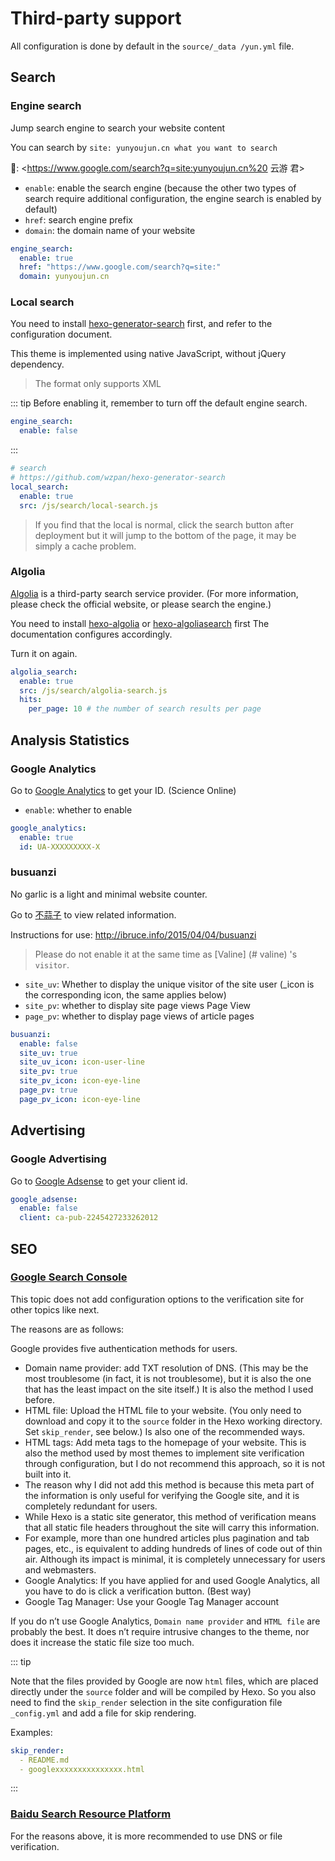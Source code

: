# Third-party support

All configuration is done by default in the `source/_data /yun.yml` file.

## Search

### Engine search

Jump search engine to search your website content

You can search by `site: yunyoujun.cn what you want to search`

🌰: <https://www.google.com/search?q=site:yunyoujun.cn%20 云游 君>

- `enable`: enable the search engine (because the other two types of search require additional configuration, the engine search is enabled by default)
- `href`: search engine prefix
- `domain`: the domain name of your website

```yml
engine_search:
  enable: true
  href: "https://www.google.com/search?q=site:"
  domain: yunyoujun.cn
```

### Local search

You need to install [hexo-generator-search](https://github.com/wzpan/hexo-generator-search) first, and refer to the configuration document.

This theme is implemented using native JavaScript, without jQuery dependency.

> The format only supports XML

::: tip
Before enabling it, remember to turn off the default engine search.

```yml
engine_search:
  enable: false
```

:::

```yml
# search
# https://github.com/wzpan/hexo-generator-search
local_search:
  enable: true
  src: /js/search/local-search.js
```

> If you find that the local is normal, click the search button after deployment but it will jump to the bottom of the page, it may be simply a cache problem.

### Algolia

[Algolia](https://www.algolia.com/) is a third-party search service provider. (For more information, please check the official website, or please search the engine.)

You need to install [hexo-algolia](https://github.com/oncletom/hexo-algolia) or [hexo-algoliasearch](https://github.com/LouisBarranqueiro/hexo-algoliasearch) first The documentation configures accordingly.

Turn it on again.

```yml
algolia_search:
  enable: true
  src: /js/search/algolia-search.js
  hits:
    per_page: 10 # the number of search results per page
```

## Analysis Statistics

### Google Analytics

Go to [Google Analytics](https://analytics.google.com/) to get your ID. (Science Online)

- `enable`: whether to enable

```yml
google_analytics:
  enable: true
  id: UA-XXXXXXXXX-X
```

### busuanzi

No garlic is a light and minimal website counter.

Go to [不蒜子](http://busuanzi.ibruce.info/) to view related information.

Instructions for use: <http://ibruce.info/2015/04/04/busuanzi>

> Please do not enable it at the same time as [Valine] (# valine) 's `visitor`.

- `site_uv`: Whether to display the unique visitor of the site user (\_icon is the corresponding icon, the same applies below)
- `site_pv`: whether to display site page views Page View
- `page_pv`: whether to display page views of article pages

```yml
busuanzi:
  enable: false
  site_uv: true
  site_uv_icon: icon-user-line
  site_pv: true
  site_pv_icon: icon-eye-line
  page_pv: true
  page_pv_icon: icon-eye-line
```

## Advertising

### Google Advertising

Go to [Google Adsense](https://www.google.com/adsense) to get your client id.

```yml
google_adsense:
  enable: false
  client: ca-pub-2245427233262012
```

## SEO

### [Google Search Console](https://search.google.com/search-console/)

This topic does not add configuration options to the verification site for other topics like next.

The reasons are as follows:

Google provides five authentication methods for users.

- Domain name provider: add TXT resolution of DNS. (This may be the most troublesome (in fact, it is not troublesome), but it is also the one that has the least impact on the site itself.) It is also the method I used before.
- HTML file: Upload the HTML file to your website. (You only need to download and copy it to the `source` folder in the Hexo working directory. Set `skip_render`, see below.) Is also one of the recommended ways.
- HTML tags: Add meta tags to the homepage of your website. This is also the method used by most themes to implement site verification through configuration, but I do not recommend this approach, so it is not built into it.
- The reason why I did not add this method is because this meta part of the information is only useful for verifying the Google site, and it is completely redundant for users.
- While Hexo is a static site generator, this method of verification means that all static file headers throughout the site will carry this information.
- For example, more than one hundred articles plus pagination and tab pages, etc., is equivalent to adding hundreds of lines of code out of thin air. Although its impact is minimal, it is completely unnecessary for users and webmasters.
- Google Analytics: If you have applied for and used Google Analytics, all you have to do is click a verification button. (Best way)
- Google Tag Manager: Use your Google Tag Manager account

If you do n’t use Google Analytics, `Domain name provider` and `HTML file` are probably the best. It does n’t require intrusive changes to the theme, nor does it increase the static file size too much.

::: tip

Note that the files provided by Google are now `html` files, which are placed directly under the `source` folder and will be compiled by Hexo.
So you also need to find the `skip_render` selection in the site configuration file `_config.yml` and add a file for skip rendering.

Examples:

```yml
skip_render:
  - README.md
  - googlexxxxxxxxxxxxxxx.html
```

:::

### [Baidu Search Resource Platform](https://ziyuan.baidu.com/)

For the reasons above, it is more recommended to use DNS or file verification.
